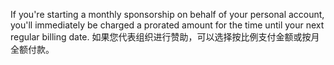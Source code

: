 If you're starting a monthly sponsorship on behalf of your personal account, you'll immediately be charged a prorated amount for the time until your next regular billing date. 如果您代表组织进行赞助，可以选择按比例支付金额或按月全额付款。
